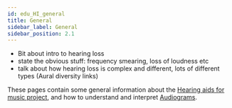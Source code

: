 ```yaml
---
id: edu_HI_general
title: General
sidebar_label: General
sidebar_position: 2.1
---
```


- Bit about intro to hearing loss
- state the obvious stuff: frequency smearing, loss of loudness etc
- talk about how hearing loss is complex and different, lots of different types (Aural diversity links)





These pages contain some general information about the [Hearing aids for music project](edu_HI_HAFM.md), and how to understand and interpret [Audiograms](edu_audiograms.md).